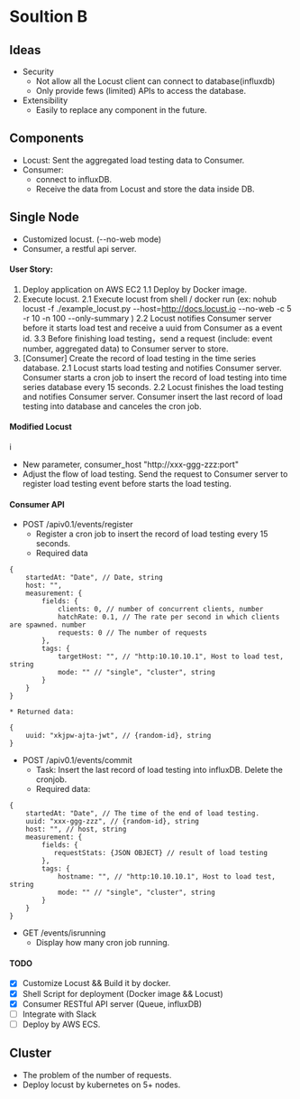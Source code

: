 # Soultion B

## Ideas 

* Security
    * Not allow all the Locust client can connect to database(influxdb)
    * Only provide fews (limited) APIs to access the database.
* Extensibility
    * Easily to replace any component in the future.

## Components

* Locust: Sent the aggregated load testing data to Consumer.
* Consumer:
    * connect to influxDB.
    * Receive the data from Locust and store the data inside DB.

## Single Node

* Customized locust. (--no-web mode)
* Consumer, a restful api server.

#### User Story:
1. Deploy application on AWS EC2
    1.1 Deploy by Docker image.
2. Execute locust.
    2.1 Execute locust from shell / docker run (ex: nohub locust -f ./example_locust.py --host=http://docs.locust.io --no-web -c 5 -r 10 -n 100  --only-summary )
    2.2 Locust notifies Consumer server before it starts load test and receive a uuid from Consumer as a event id.
    3.3 Before finishing load testing，send a request (include: event number, aggregated data) to Consumer server to store.
3. [Consumer] Create the record of load testing in the time series database.
    2.1 Locust starts load testing and notifies Consumer server. Consumer starts a cron job to insert the record of load testing into time series database every 15 seconds.
    2.2 Locust finishes the load testing and notifies Consumer server. Consumer insert the last record of load testing into database and canceles the cron job.

#### Modified Locust
i
* New parameter, consumer_host "http://xxx-ggg-zzz:port"
* Adjust the flow of load testing. Send the request to Consumer server to register load testing event before starts the load testing.

#### Consumer API

* POST /apiv0.1/events/register
    * Register a cron job to insert the record of load testing every 15 seconds.
    * Required data
```{json}
{
    startedAt: "Date", // Date, string
    host: "",
    measurement: {
        fields: {
            clients: 0, // number of concurrent clients, number
            hatchRate: 0.1, // The rate per second in which clients are spawned. number
            requests: 0 // The number of requests
        },
        tags: {
            targetHost: "", // "http:10.10.10.1", Host to load test, string
            mode: "" // "single", "cluster", string
        }
    }
}

````
    * Returned data:
```{json}
{
    uuid: "xkjpw-ajta-jwt", // {random-id}, string
}
```
* POST /apiv0.1/events/commit
    * Task: Insert the last record of load testing into influxDB. Delete the cronjob.
    * Required data:
```{json}
{
    startedAt: "Date", // The time of the end of load testing.
    uuid: "xxx-ggg-zzz", // {random-id}, string
    host: "", // host, string
    measurement: {
        fields: {
           requestStats: {JSON OBJECT} // result of load testing 
        },
        tags: {
            hostname: "", // "http:10.10.10.1", Host to load test, string
            mode: "" // "single", "cluster", string
        }
    }
}
```

* GET /events/isrunning
    * Display how many cron job running.

#### TODO

* [X] Customize Locust && Build it by docker.
* [X] Shell Script for deployment (Docker image && Locust)
* [X] Consumer RESTful API server (Queue, influxDB)
* [ ] Integrate with Slack
* [ ] Deploy by AWS ECS.

## Cluster

* The problem of the number of requests.
* Deploy locust by kubernetes on 5+ nodes.
